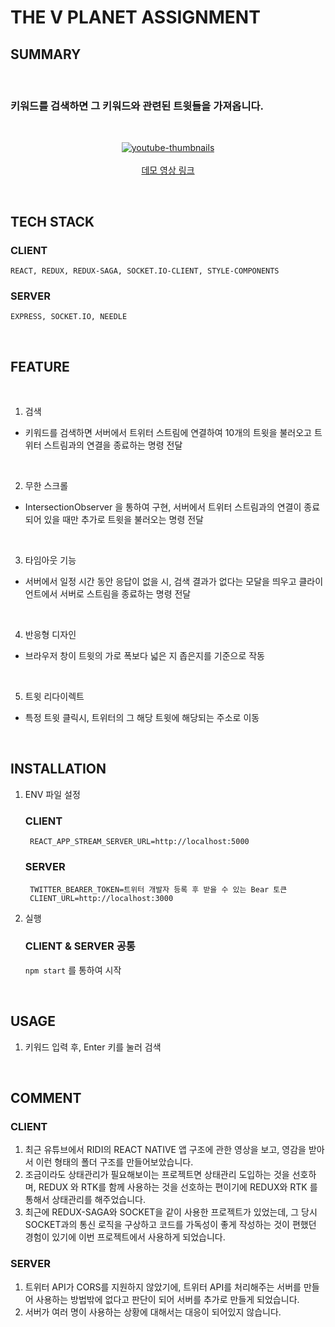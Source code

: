 # THE V PLANET ASSIGNMENT

## SUMMARY

<br/>

### 키워드를 검색하면 그 키워드와 관련된 트윗들을 가져옵니다.

<br/>

<p align="center">
    <a href='https://youtu.be/JbMdnii8pOE=0s'>
       <img src='http://img.youtube.com/vi/JbMdnii8pOE/0.jpg' alt='youtube-thumbnails'>
        <br/>
        <br/>
        데모 영상 링크
    </a>
<p/>

<br/>


## TECH STACK

### CLIENT

    REACT, REDUX, REDUX-SAGA, SOCKET.IO-CLIENT, STYLE-COMPONENTS

### SERVER

    EXPRESS, SOCKET.IO, NEEDLE

<br/>

## FEATURE

<br/>

1. 검색

- 키워드를 검색하면 서버에서 트위터 스트림에 연결하여 10개의 트윗을 불러오고 트위터 스트림과의 연결을 종료하는 명령 전달

<br/>

2. 무한 스크롤

- IntersectionObserver 을 통하여 구현, 서버에서 트위터 스트림과의 연결이 종료되어 있을 때만 추가로 트윗을 불러오는 명령 전달

<br/>

3. 타임아웃 기능

- 서버에서 일정 시간 동안 응답이 없을 시, 검색 결과가 없다는 모달을 띄우고 클라이언트에서 서버로 스트림을 종료하는 명령 전달

<br/>

4. 반응형 디자인

- 브라우저 창이 트윗의 가로 폭보다 넓은 지 좁은지를 기준으로 작동

<br/>

5. 트윗 리다이렉트

- 특정 트윗 클릭시, 트위터의 그 해당 트윗에 해당되는 주소로 이동

<br/>

## INSTALLATION

1. ENV 파일 설정

   ### CLIENT

   ```
    REACT_APP_STREAM_SERVER_URL=http://localhost:5000
   ```

   ### SERVER

   ```
    TWITTER_BEARER_TOKEN=트위터 개발자 등록 후 받을 수 있는 Bear 토큰
    CLIENT_URL=http://localhost:3000
   ```

2. 실행

   ### CLIENT & SERVER 공통

   `npm start` 를 통하여 시작

   <br/>

## USAGE

1. 키워드 입력 후, Enter 키를 눌러 검색

<br/>

## COMMENT

### CLIENT

1. 최근 유튜브에서 RIDI의 REACT NATIVE 앱 구조에 관한 영상을 보고, 영감을 받아서 이런 형태의 폴더 구조를 만들어보았습니다.
2. 조금이라도 상태관리가 필요해보이는 프로젝트면 상태관리 도입하는 것을 선호하며, REDUX 와 RTK를 함께 사용하는 것을 선호하는 편이기에 REDUX와 RTK 를 통해서 상태관리를 해주었습니다.
3. 최근에 REDUX-SAGA와 SOCKET을 같이 사용한 프로젝트가 있었는데, 그 당시 SOCKET과의 통신 로직을 구상하고 코드를 가독성이 좋게 작성하는 것이 편했던 경험이 있기에 이번 프로젝트에서 사용하게 되었습니다.

### SERVER

1. 트위터 API가 CORS를 지원하지 않았기에, 트위터 API를 처리해주는 서버를 만들어 사용하는 방법밖에 없다고 판단이 되어 서버를 추가로 만들게 되었습니다.
2. 서버가 여러 명이 사용하는 상황에 대해서는 대응이 되어있지 않습니다.

